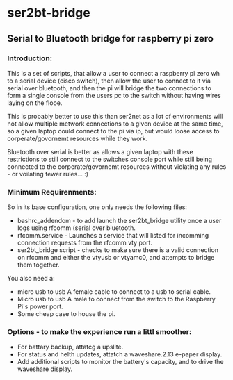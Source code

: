 # ser2bt-bridge
## Serial to Bluetooth bridge for raspberry pi zero

### Introduction:
This is a set of scripts, that allow a user to connect a raspberry pi zero wh to a serial device (cisco switch), then allow the user to connect to it via serial over bluetooth, and then the pi will bridge the two connections to form a single console from the users pc to the switch without having wires laying on the flooe.

This is probably better to use this than ser2net as a lot of environments will not allow multiple metwork connections to a given device at the same time, so a given laptop could connect to the pi via ip, but would loose access to corperate/govornemt resources while they work.

Bluetooth over serial is better as allows a given laptop with these restrictions to still connect to the switches console port while still being connected to the corperate/govornemt resources without violating any rules - or voilating fewer rules... :)

### Minimum Requirenments:
So in its base configuration, one only needs the following files:
- bashrc_addendom - to add launch the ser2bt_bridge utility once a user logs using rfcomm (serial over bluetooth.
- rfcomm.service - Launches a service that will listed for incomming connection requests from the rfcomm vty port.
- ser2bt_bridge script - checks to make sure there is a valid connection on rfcomm and either the vtyusb or vtyamc0, and attempts to bridge them together.

You also need a:
- micro usb to usb A female cable to connect to a usb to serial cable.
- Micro usb to usb A male to connect from the switch to the Raspberry Pi's power port.
- Some cheap case to house the pi.

### Options - to make the experience run a littl smoother:
- For battary backup, attatcg a upslite.
- For status and helth updates, attatch a waveshare.2.13 e-paper display.
- Add additional scripts to monitor the battery's capacity, and to drive the waveshare display.
